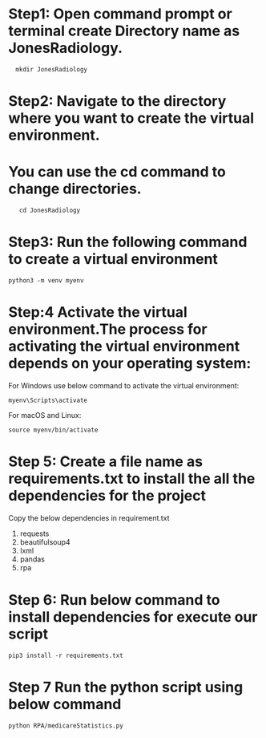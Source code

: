 # Step1: Open command prompt or terminal create Directory name as JonesRadiology.
```
  mkdir JonesRadiology
```
# Step2: Navigate to the directory where you want to create the virtual environment. 
# You can use the cd command to change directories.
```
   cd JonesRadiology
```
# Step3: Run the following command to create a virtual environment
```
python3 -m venv myenv
```
# Step:4 Activate the virtual environment.The process for activating the virtual environment depends on your operating system:
For Windows use below command to activate the virtual environment:
```
myenv\Scripts\activate
```
For macOS and Linux:
```
source myenv/bin/activate
```
# Step 5: Create a file name as requirements.txt to install the all the dependencies for the project
Copy the below dependencies in requirement.txt
1. requests
2. beautifulsoup4
3. lxml
4. pandas
5. rpa 

# Step 6: Run below command to install dependencies for execute our script
 ```
 pip3 install -r requirements.txt
 ```
# Step 7 Run the python script using below command
```
python RPA/medicareStatistics.py
```

